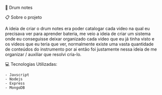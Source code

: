 🥁 Drum notes

📋 Sobre o projeto

A ideia de criar o drum notes era poder catalogar cada video na qual eu precisava ver para aprender bateria,
me veio a ideia de criar um sistema onde eu conseguisse deixar organizado cada video que eu já tinha visto e os videos que eu teria que ver,
normalmente existe uma vasta quantidade de conteúdos do instrumento por ai então foi justamente nessa ideia de me organizar / auxiliar que resolvi cria-lo.

💻 Tecnologias Utilizadas:

```
- Javscript
- Nodejs
- Express
- MongoDB
```
